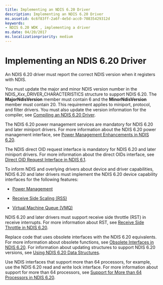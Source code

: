 ```yaml
---
title: Implementing an NDIS 6.20 Driver
description: Implementing an NDIS 6.20 Driver
ms.assetid: 6c6f83ff-2a6f-4e5d-acc0-70835429312d
keywords:
- NDIS 6.20 WDK , implementing a driver
ms.date: 04/20/2017
ms.localizationpriority: medium
---
```


# Implementing an NDIS 6.20 Driver





An NDIS 6.20 driver must report the correct NDIS version when it registers with NDIS.

You must update the major and minor NDIS version number in the NDIS\_*Xxx*\_DRIVER\_CHARACTERISTICS structure to support NDIS 6.20. The **MajorNdisVersion** member must contain 6 and the **MinorNdisVersion** member must contain 20. This requirement applies to miniport, protocol, and filter drivers. You must also update the version information for the compiler, see [Compiling an NDIS 6.20 Driver](compiling-an-ndis-6-20-driver.md).

The NDIS 6.20 power management services are mandatory for NDIS 6.20 and later miniport drivers. For more information about the NDIS 6.20 power management interface, see [Power Management Enhancements in NDIS 6.20](power-management-enhancements-in-ndis-6-20.md).

The NDIS direct OID request interface is mandatory for NDIS 6.20 and later miniport drivers. For more information about the direct OIDs interface, see [Direct OID Request Interface in NDIS 6.1](direct-oid-request-interface-in-ndis-6-1.md).

To inform NDIS and overlying drivers about device and driver capabilities, NDIS 6.20 and later drivers must implement the NDIS 6.20 device capability interfaces for the following features:

-   [Power Management](power-management-enhancements-in-ndis-6-20.md)

-   [Receive Side Scaling (RSS)](ndis-receive-side-scaling2.md)

-   [Virtual Machine Queue (VMQ)](virtual-machine-queue--vmq--in-ndis-6-20.md)

NDIS 6.20 and later drivers must support receive side throttle (RST) in receive interrupts. For more information about RST, see [Receive Side Throttle in NDIS 6.20](receive-side-throttle-in-ndis-6-20.md).

Replace code that uses obsolete interfaces with the NDIS 6.20 equivalents. For more information about obsolete functions, see [Obsolete Interfaces in NDIS 6.20](obsolete-interfaces-in-ndis-6-20.md). For information about updating structures to support NDIS 6.20 versions, see [Using NDIS 6.20 Data Structures](using-ndis-6-20-data-structures.md).

Use NDIS interfaces that support more than 64 processors, for example, use the NDIS 6.20 read and write lock interface. For more information about support for more than 64 processors, see [Support for More than 64 Processors in NDIS 6.20](support-for-more-than-64-processors-in-ndis-6-20.md).

 

 





